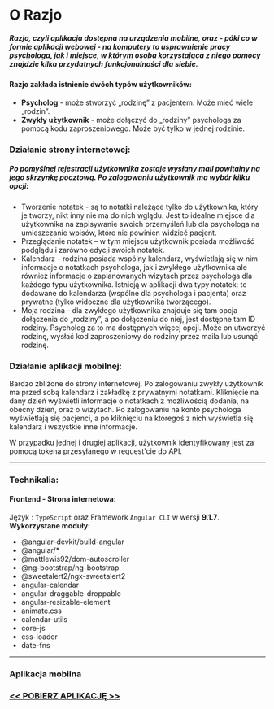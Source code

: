 # O Razjo

##### Razjo, czyli aplikacja dostępna na urządzenia mobilne, oraz - póki co w formie aplikacji webowej - na komputery to usprawnienie pracy psychologa, jak i miejsce, w którym osoba korzystająca z niego pomocy znajdzie kilka przydatnych funkcjonalności dla siebie.

#### Razjo zakłada istnienie dwóch typów użytkowników:
* **Psycholog** - może stworzyć „rodzinę” z pacjentem. Może mieć wiele „rodzin”.
* **Zwykły użytkownik** - może dołączyć do „rodziny” psychologa za pomocą kodu zaproszeniowego. Może być tylko w jednej rodzinie.

### Działanie strony internetowej:
##### Po pomyślnej rejestracji użytkownika zostaje wysłany mail powitalny na jego skrzynkę pocztową. Po  zalogowaniu użytkownik ma wybór kilku opcji:
- Tworzenie notatek - są to notatki należące tylko do użytkownika, który je tworzy, nikt inny nie ma do nich wglądu. Jest to idealne miejsce dla użytkownika na zapisywanie swoich przemyśleń lub dla psychologa na umieszczanie wpisów, które nie powinien widzieć pacjent.
- Przeglądanie notatek – w tym miejscu użytkownik posiada możliwość podglądu i zarówno edycji swoich notatek. 
- Kalendarz - rodzina posiada wspólny kalendarz, wyświetlają się w nim informacje o notatkach psychologa, jak i zwykłego użytkownika ale również informacje o zaplanowanych wizytach przez psychologa dla każdego typu użytkownika. Istnieją w aplikacji dwa typy notatek: te dodawane do kalendarza (wspólne dla psychologa i pacjenta) oraz prywatne (tylko widoczne dla użytkownika tworzącego).
- Moja rodzina - dla zwykłego użytkownika znajduje się tam opcja dołączenia do „rodziny”, a po dołączeniu do niej, jest dostępne tam ID rodziny. Psycholog za to ma dostępnych więcej opcji. Może on utworzyć rodzinę, wysłać kod zaproszeniowy do rodziny przez maila lub usunąć rodzinę.

### Działanie aplikacji mobilnej:
Bardzo zbliżone do strony internetowej. 
Po zalogowaniu zwykły użytkownik ma przed sobą kalendarz i zakładkę z prywatnymi notatkami. Kliknięcie na dany dzień wyświetli informacje o notatkach z możliwością dodania, na obecny dzień, oraz o wizytach.
Po zalogowaniu na konto psychologa wyświetlają się pacjenci, a po kliknięciu na któregoś z nich wyświetla się kalendarz i wszystkie inne informacje.

W przypadku jednej i drugiej aplikacji, użytkownik identyfikowany jest za pomocą tokena przesyłanego w request'cie do API.

------------

### Technikalia:
#### Frontend - Strona internetowa:
Język : `TypeScript` oraz Framework `Angular CLI` w wersji **9.1.7**.
**Wykorzystane moduły:**
- 	@angular-devkit/build-angular
- 	@angular/*
- 	@mattlewis92/dom-autoscroller
- 	@ng-bootstrap/ng-bootstrap
- 	@sweetalert2/ngx-sweetalert2
- 	angular-calendar
- 	angular-draggable-droppable
- 	angular-resizable-element
- 	animate.css
- 	calendar-utils
- 	core-js
- 	css-loader
- 	date-fns

------------

### Aplikacja mobilna 
### **[<< POBIERZ APLIKACJĘ >>](https://www.dropbox.com/s/23rw85sp8ryv8il/Razjo.apk?dl=1 "<< POBIERZ APLIKACJĘ >>")**
